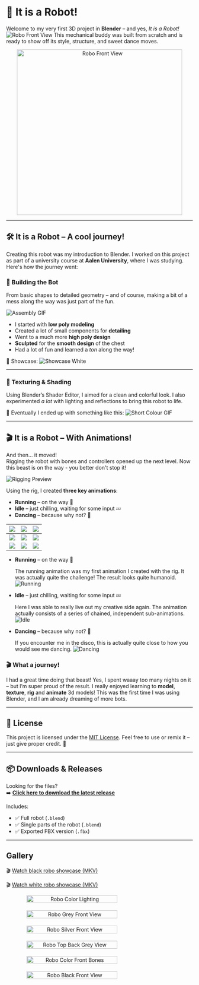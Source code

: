 # 🤖 It is a Robot!
Welcome to my very first 3D project in **Blender** – and yes, *It is a Robot!*  
![Robo Front View](media/img/Robo_Black_Head_Front_View.png)
This mechanical buddy was built from scratch and is ready to show off its style, structure, and sweet dance moves.

<div align="center">
  <img src="media/img/Robo_Colour_Full_Front_View_Lighting_2.png" alt="Robo Front View" width="446">
</div>

---

## 🛠️ It is a Robot – A cool journey!

Creating this robot was my introduction to Blender. I worked on this project as part of a university course at 
**Aalen University**, where I was studying. Here's how the journey went:

### 🧩 Building the Bot
From basic shapes to detailed geometry – and of course, making a bit of a mess along the way was just part of the fun.

![Assembly GIF](media/gifs/Blender_Robo_SingleParts.gif)

- I started with **low poly modeling**
- Created a lot of small components for **detailing**
- Went to a much more **high poly design**
- **Sculpted** for the **smooth design** of the chest
- Had a lot of fun and learned a *ton* along the way!

🎥 Showcase:
![Showcase White](media/gifs/Robo_Showcase_White.gif)

---

### 🎨 Texturing & Shading

Using Blender’s Shader Editor, I aimed for a clean and colorful look.
I also experimented *a lot* with lighting and reflections to bring this robot to life.

📸 Eventually I ended up with something like this:
![Short Colour GIF](media/gifs/Robo_Short_Showcase_Colour.gif)

---

## 🎬 It is a Robot – With Animations!

And then... it moved!  
Rigging the robot with bones and controllers opened up the next level.
Now this beast is on the way - you better don't stop it!

![Rigging Preview](media/gifs/Blender_Robo_White.gif)

Using the rig, I created **three key animations**:

- **Running** – on the way 🏃
- **Idle** – just chilling, waiting for some input 💤
- **Dancing** – because why not? 🕺

| ![](media/gifs/idle/Robo_Idle_Colour_Front_View.gif)       | ![](media/gifs/walk/Robo_Walking_Black_Grid_Front_View.gif) | ![](media/gifs/idle/Robo_Idle_White_Front_View.gif)        |
|------------------------------------------------------------|-------------------------------------------------------------|------------------------------------------------------------|
| ![](media/gifs/walk/Robo_Walking_White_Front_View.gif)     | ![](media/gifs/idle/Robo_Idle_White_Front_View.gif)         | ![](media/gifs/dance/Robo_Dance_White_Grid_Front_View.gif) |
| ![](media/gifs/dance/Robo_Dance_Black_Grid_Front_View.gif) | ![](media/gifs/dance/Robo_Dance_Color_Front_View.gif)       | ![](media/gifs/walk/Robo_Walking_White_Top_View.gif)       |

- **Running** – on the way 🏃

   The running animation was my first animation I created with the rig. It was actually quite the challenge! The result looks quite humanoid.
  ![Running](media/gifs/walk/Robo_Walking_Black_Grid_Front_View.gif)

- **Idle** – just chilling, waiting for some input 💤

  Here I was able to really live out my creative side again. The animation actually consists of a series of chained, independent sub-animations.
  ![Idle](media/gifs/idle/Robo_Idle_Colour_Front_View.gif)
- **Dancing** – because why not? 🕺

   If you encounter me in the disco, this is actually quite close to how you would see me dancing.
  ![Dancing](media/gifs/dance/Robo_Dance_Black_Grid_Front_View.gif)

### 🎬 What a journey!

I had a great time doing that beast!
Yes, I spent waaay too many nights on it – but I’m super proud of the result.
I really enjoyed learning to **model**, **texture**, **rig** and **animate** 3d models! 
This was the first time I was using Blender, and I am already dreaming of more bots.

---

## 📜 License

This project is licensed under the [MIT License](LICENSE).
Feel free to use or remix it – just give proper credit. 🤝

---

## 📦 Downloads & Releases

Looking for the files?  
➡️ **[Click here to download the latest release](https://github.com/SimonRuttmann/BlenderRobot/releases/tag/v1.0.0)**

Includes:

- ✅ Full robot (`.blend`)
- ✅ Single parts of the robot (`.blend`)
- ✅ Exported FBX version (`.fbx`)

---

## Gallery

🎬 [Watch black robo showcase (MKV)](media/video/Robo_Showcase_Black.mkv)

🎬 [Watch white robo showcase (MKV)](media/video/Robo_Showcase_White.mkv)


<div align="center" style="display: flex; flex-direction: column; gap: 20px; max-width: 500px; margin: auto;">

  <img src="media/img/Robo_Colour_Full_Front_View_Lighting.png" alt="Robo Color Lighting" width="70%">
  <img src="media/img/Robo_Grey_Full_Front_View.png" alt="Robo Grey Front View" width="70%">
  <img src="media/img/Robo_Silver_Full_Front_View.png" alt="Robo Silver Front View" width="70%">
  <img src="media/img/Robo_Grey_Top_Back_View.png" alt="Robo Top Back Grey View" width="70%">
  <img src="media/img/Robo_Colour_Full_Front_View_Bones.png" alt="Robo Color Front Bones" width="70%">
  <img src="media/img/Robo_Black_Full_Front_View.png" alt="Robo Black Front View" width="70%">

</div>